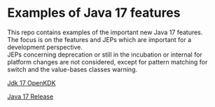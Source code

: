 #  Examples of Java 17 features

This repo contains examples of the important new Java 17 features.  
The focus is on the features and JEPs  which are important for a development perspective.  
JEPs concerning deprecation or still in the incubation or internal for platform changes are not considered, except for pattern matching for switch and the value-bases classes warning.

[Jdk 17 OpenKDK](https://openjdk.java.net/projects/jdk/17/)

[Java 17 Release](https://www.oracle.com/news/announcement/oracle-releases-java-17-2021-09-14/)

